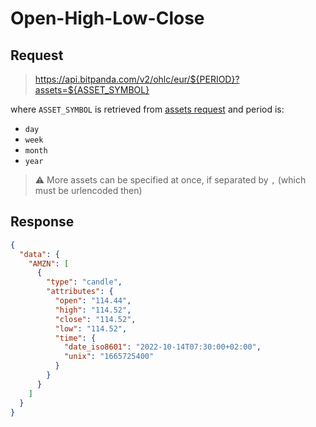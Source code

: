 # Open-High-Low-Close

## Request

> <https://api.bitpanda.com/v2/ohlc/eur/${PERIOD}?assets=${ASSET_SYMBOL}>

where `ASSET_SYMBOL` is retrieved from [assets request](assets.md) and period is:

- `day`
- `week`
- `month`
- `year`

> ⚠️ More assets can be specified at once, if separated by `,` (which must be urlencoded then)

## Response

```json
{
  "data": {
    "AMZN": [
      {
        "type": "candle",
        "attributes": {
          "open": "114.44",
          "high": "114.52",
          "close": "114.52",
          "low": "114.52",
          "time": {
            "date_iso8601": "2022-10-14T07:30:00+02:00",
            "unix": "1665725400"
          }
        }
      }
    ]
  }
}
```
